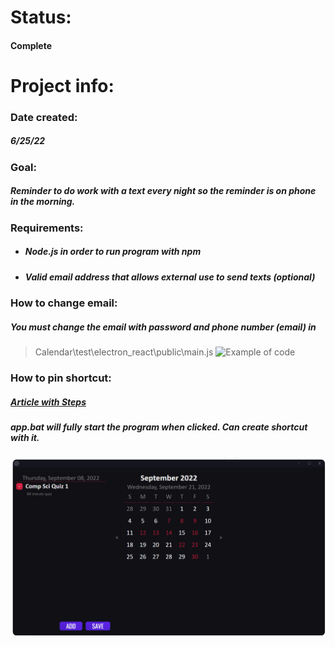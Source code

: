 # Status:
#### Complete
# Project info:
### Date created:
##### 6/25/22
### Goal:
##### Reminder to do work with a text every night so the reminder is on phone in the morning.
### Requirements:
- ##### Node.js in order to run program with npm
- ##### Valid email address that allows external use to send texts (optional)
### How to change email:
##### You must change the email with password and phone number (email) in
> Calendar\test\electron_react\public\main.js
![Example of code](https://github.com/coltonk1/Code/blob/main/Calendar/code-image.png)
### How to pin shortcut:
##### [Article with Steps](https://www.digitalcitizen.life/how-pin-any-folder-windows-7-taskbar/)
##### app.bat will fully start the program when clicked. Can create shortcut with it.

![Example of project](https://github.com/coltonk1/Code/blob/main/Calendar/example-image.png)